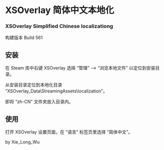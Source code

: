 # XSOverlay 简体中文本地化
### XSOverlay Simplified Chinese localizationg
构建版本 Build 561

## 安装

在 Steam 库中右键 XSOverlay 选择 “管理” --> “浏览本地文件” 以定位到安装目录。

从安装目录定位到本地化目录 “XSOverlay_Data\StreamingAssets\localization”。

即将 “zh-CN” 文件夹放入目录内。

## 使用

打开 XSOverlay 设置页面，在 “语言” 标签页里选择 “简体中文”。

by Xie_Long_Wu